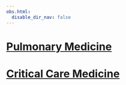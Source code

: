 ```yaml
---
obs.html:
  disable_dir_nav: false
---
```

   
# [Pulmonary Medicine](./Pulmonary%20Medicine/Pulmonary%20Medicine.md)   
# [Critical Care Medicine](./Critical%20Care%20Medicine/Critical%20Care%20Medicine%20Home.md)